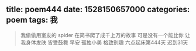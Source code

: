 title: poem444
date: 1528150657000
categories: poem
tags: 我
---
> 我偷偷用室友的 spider
在简书爬了成千上万的故事
可是没有一个能比你
让我身体发肤
皆受鼓舞
早安
孤独小美
格致别趣
六点起床第444天 迟到31天